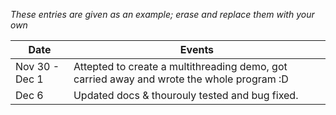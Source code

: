 _These entries are given as an example; erase and replace them with your own_

| Date           | Events                                                                                    |
| -------------- | ----------------------------------------------------------------------------------------- |
| Nov 30 - Dec 1 | Attepted to create a multithreading demo, got carried away and wrote the whole program :D |
| Dec 6          | Updated docs & thourouly tested and bug fixed.                                            |
